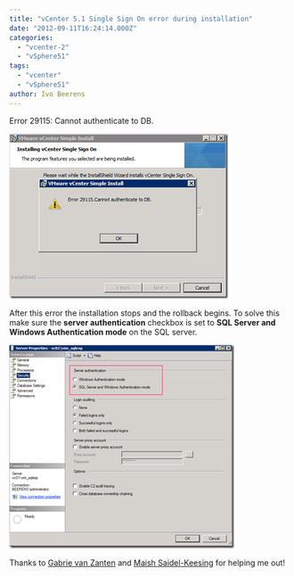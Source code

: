 ```yaml
---
title: "vCenter 5.1 Single Sign On error during installation"
date: "2012-09-11T16:24:14.000Z"
categories: 
  - "vcenter-2"
  - "vSphere51"
tags: 
  - "vcenter"
  - "vSphere51"
author: Ivo Beerens
---
```


Error 29115: Cannot authenticate to DB.

[![image](images/image_thumb6.png "image")](images/image7.png)

After this error the installation stops and the rollback begins. To solve this make sure the **server authentication** checkbox is set to **SQL Server and Windows Authentication mode** on the SQL server.

[![image](images/image_thumb7.png "image")](images/image8.png)

Thanks to [Gabrie van Zanten](http://www.gabesvirtualworld.com/) and [Maish Saidel-Keesing](http://technodrone.blogspot.com/) for helping me out!



